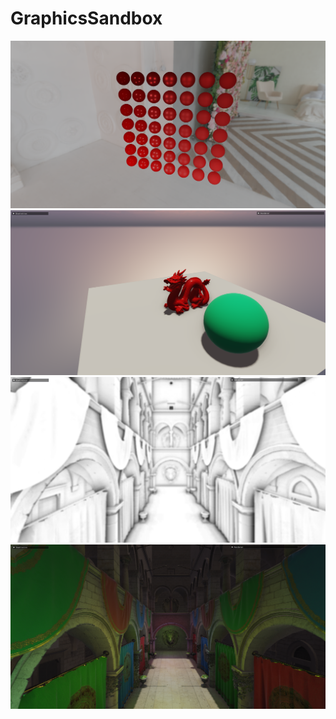 # GraphicsSandbox

![Diffuse IBL](Images/diffuse_ibl.png)
![Material](Images/material.png)
![SSAO](Images/ssao.png)
![Sponza](Images/sponza.png)
